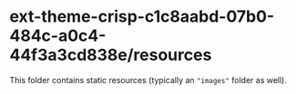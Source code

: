 # ext-theme-crisp-c1c8aabd-07b0-484c-a0c4-44f3a3cd838e/resources

This folder contains static resources (typically an `"images"` folder as well).
